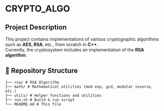 # CRYPTO_ALGO 

## Project Description
This project contains implementations of various cryptographic algorithms such as **AES, RSA**, etc., from scratch in **C++**.  
Currently, the cryptosystem includes an implementation of the **RSA algorithm**.
  
## 📂 Repository Structure

```
├── rsa/ # RSA Algorithm
├── math/ # Mathematical utilities (mod exp, gcd, modular inverse, etc.)
├── utils/ # Helper functions and utilities
├── run.sh # Build & run script
└── README.md # This file